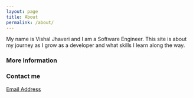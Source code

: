 ```yaml
---
layout: page
title: About
permalink: /about/
---
```


My name is Vishal Jhaveri and I am a Software Engineer. This site is about my journey as I grow as a developer and what skills I learn along the way.

### More Information



### Contact me

[Email Address](mailto:vishal_7@hotmail.co.uk)
